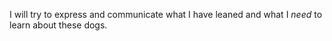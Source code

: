 I will try to express and communicate what I have leaned and what I *need* to learn about these dogs.
